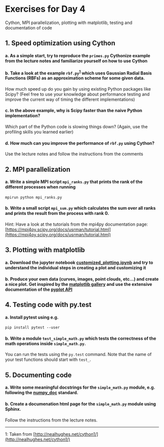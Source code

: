 # Exercises for Day 4
Cython, MPI parallelization, plotting with matplotlib, testing and documentation of code

## 1. Speed optimization using Cython

#### a. As a simple start, try to reproduce the ```primes.py``` Cythonize example from the lecture notes and familiarize yourself on how to use Cython

#### b. Take a look at the example ```rbf.py```<sup>[1](#myfootnote1)</sup> which uses Gaussian Radial Basis Functions (RBFs) as an approximation scheme for some given data. 
How much speed up do you gain by using existing Python packages like Scipy? (Feel free to use your knowledge about performance testing 
and improve the current way of timing the different implementations)

#### c. In the above example, why is Scipy faster than the naive Python implementation? 
Which part of the Python code is slowing things down? (Again, use the profiling skills you learned earlier)

#### d. How much can you improve the performance of ```rbf.py``` using Cython? 
Use the lecture notes and follow the instructions from the comments

## 2. MPI parallelization

#### a. Write a simple MPI script ```mpi_ranks.py``` that prints the rank of the different processes when running 
```
mpirun python mpi_ranks.py
```

#### b. Write a small script ```mpi_sum.py``` which calculates the sum over all ranks and prints the result from the process with rank 0.
Hint: Have a look at the tutorials from the mpi4py documentation page: [https://mpi4py.scipy.org/docs/usrman/tutorial.html](https://mpi4py.scipy.org/docs/usrman/tutorial.html)

## 3. Plotting with matplotlib

#### a. Download the jupyter notebook [customized_plotting.ipynb](customized_plotting.ipynb) and try to understand the individual steps in creating a plot and customizing it

#### b. Produce your own data (curves, images, point clouds, etc...) and create a nice plot. Get inspired by the [matplotlib gallery](https://matplotlib.org/gallery/index.html) and use the extensive documentation of the [pyplot API](https://matplotlib.org/api/pyplot_summary.html)


## 4. Testing code with py.test

#### a. Install pytest using e.g.
```
pip install pytest --user
```

#### b. Write a module ```test_simple_math.py``` which tests the correctness of the math operations inside ```simple_math.py```.
You can run the tests using the ```py.test``` command. Note that the name of your test functions should start with ```test_```.

## 5. Documenting code

#### a. Write some meaningful docstrings for the ```simple_math.py``` module, e.g. following the [numpy_doc](https://github.com/numpy/numpy/blob/master/doc/HOWTO_DOCUMENT.rst.txt) standard.

#### b. Create a documenation html page for the ```simple_math.py``` module using Sphinx.
Follow the instructions from the lecture notes.


********************************************************************************************************
<a name="myfootnote1">1</a>: Taken from [http://nealhughes.net/cython1/](http://nealhughes.net/cython1/)
